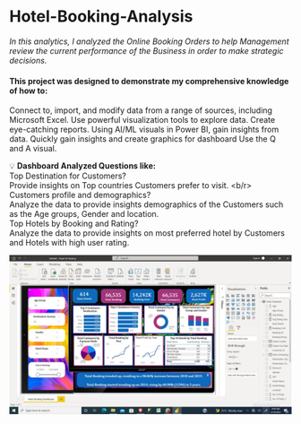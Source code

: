 # Hotel-Booking-Analysis
<i>In this analytics, I analyzed the Online Booking Orders to help Management review the current performance of the Business in order to make strategic decisions.</i>


#### This project was designed to demonstrate my comprehensive knowledge of how to:
Connect to, import, and modify data from a range of sources, including Microsoft Excel.
Use powerful visualization tools to explore data.
Create eye-catching reports.
Using AI/ML visuals in Power BI, gain insights from data.
Quickly gain insights and create graphics for dashboard
Use the Q and A visual.

💡 <b>Dashboard Analyzed Questions like:</b> </br>
Top Destination for Customers? </br>
Provide insights on Top countries Customers prefer to visit. <b/r>
Customers profile and demographics? </br>
Analyze the data to provide insights demographics of the Customers such as the Age groups, Gender and location. </br>
Top Hotels by Booking and Rating? </br>
Analyze the data to provide insights on most preferred hotel by Customers and Hotels with high user rating.

<img src="https://github.com/Ahmednas211/Hotel-Booking-Analysis/blob/main/SharedScreenshot%201.jpg?raw=true" alt="Dashboard">
